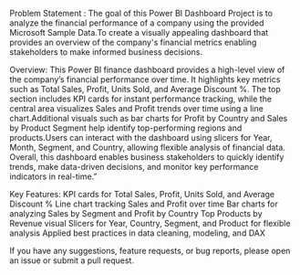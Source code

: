 Problem Statement : The goal of this Power BI Dashboard Project is to analyze the financial performance of a company using the provided Microsoft Sample Data.To create a visually appealing dashboard that provides
an overview of the company's financial metrics enabling stakeholders to make informed business decisions.

Overview: This Power BI finance dashboard provides a high-level view of the company’s financial performance over time. It highlights key metrics such as Total Sales, Profit, Units Sold, and Average Discount %.
The top section includes KPI cards for instant performance tracking, while the central area visualizes Sales and Profit trends over time using a line chart.Additional visuals such as bar charts for Profit by Country
and Sales by Product Segment help identify top-performing regions and products.Users can interact with the dashboard using slicers for Year, Month, Segment, and Country, allowing flexible analysis of financial data.
Overall, this dashboard enables business stakeholders to quickly identify trends, make data-driven decisions, and monitor key performance indicators in real-time.”

Key Features:
KPI cards for Total Sales, Profit, Units Sold, and Average Discount %
Line chart tracking Sales and Profit over time
Bar charts for analyzing Sales by Segment and Profit by Country
Top Products by Revenue visual
Slicers for Year, Country, Segment, and Product for flexible analysis
Applied best practices in data cleaning, modeling, and DAX

 If you have any suggestions, feature requests, or bug reports, please open an issue or submit a pull request.
